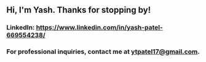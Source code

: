 ## Hi, I'm Yash. Thanks for stopping by!

### LinkedIn: <https://www.linkedin.com/in/yash-patel-669554238/>
### For professional inquiries, contact me at ytpatel17@gmail.com.



<!--
**ytpatel3/ytpatel3** is a ✨ _special_ ✨ repository because its `README.md` (this file) appears on your GitHub profile.

Here are some ideas to get you started:

- 🔭 I’m currently working on ...
- 🌱 I’m currently learning ...
- 👯 I’m looking to collaborate on ...
- 🤔 I’m looking for help with ...
- 💬 Ask me about ...
- 📫 How to reach me: ...
- 😄 Pronouns: ...
- ⚡ Fun fact: ...
-->
